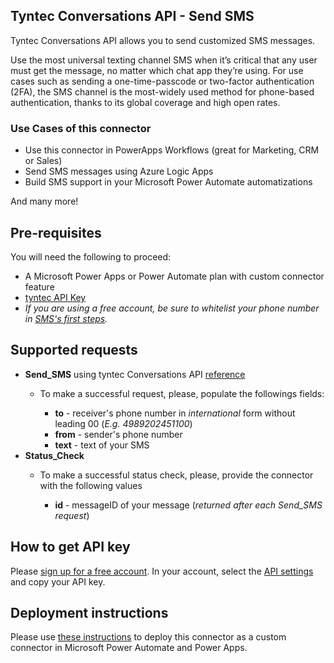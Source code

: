 ## Tyntec Conversations API - Send SMS

Tyntec Conversations API allows you to send customized SMS messages.

Use the most universal texting channel SMS when it’s critical that any user must get the message, no matter which chat app they’re using. For use cases such as sending a one-time-passcode or two-factor authentication (2FA), the SMS channel is the most-widely used method for phone-based authentication, thanks to its global coverage and high open rates.

### Use Cases of this connector
-   Use this connector in PowerApps Workflows (great for Marketing, CRM or Sales)
-   Send SMS messages using Azure Logic Apps
-   Build SMS support in your Microsoft Power Automate automatizations

And many more!


## Pre-requisites
You will need the following to proceed:
- A Microsoft Power Apps or Power Automate plan with custom connector feature
- [tyntec API Key](http://my.tyntec.com/api-settings)
- _If you are using a free account, be sure to whitelist your phone number in [SMS's first steps](https://my.tyntec.com/products/sms#first-steps)._

## Supported requests
-   **Send_SMS** using tyntec Conversations API [reference](https://api.tyntec.com/reference/#conversations-send-messages-send-a-message)
    -   To make a successful request, please, populate the followings fields:

        -   **to** - receiver's phone number in _international_ form without leading 00 (_E.g. 4989202451100_)
        -   **from** - sender's phone number
        -   **text** - text of your SMS
- **Status_Check**
    -   To make a successful status check, please, provide the connector with the following values

        -   **id** - messageID of your message (_returned after each Send_SMS request_)


## How to get API key 
Please [sign up for a free account](https://www.tyntec.com/create-account). In your account, select the [API settings](http://my.tyntec.com/api-settings) and copy your API key.

## Deployment instructions
Please use [these instructions](https://docs.microsoft.com/en-us/connectors/custom-connectors/paconn-cli) to deploy this connector as a custom connector in Microsoft Power Automate and Power Apps.
